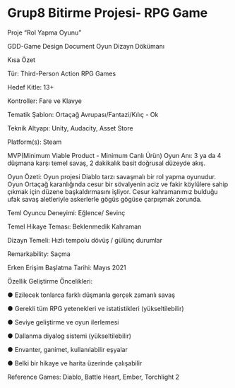 # Grup8 Bitirme Projesi- RPG Game

Proje “Rol Yapma Oyunu” 

GDD-Game Design Document Oyun Dizayn Dökümanı

Kısa Özet 

Tür: Third-Person Action RPG Games

Hedef Kitle: 13+

Kontroller: Fare ve Klavye

Tematik Şablon: Ortaçağ Avrupası/Fantazi/Kılıç - Ok

Teknik Altyapı: Unity, Audacity, Asset Store

Platform(s): Steam

MVP(Minimum Viable Product - Minimum Canlı Ürün) Oyun Anı:  3 ya da 4 düşmana karşı temel savaş, 2 dakikalık basit doğrusal düzeyde akış. 

Oyun Özeti: Oyun projesi Diablo tarzı savaşmalı bir rol yapma oyunudur. 
Oyun Ortaçağ karanlığında cesur bir sövalyenin aciz ve fakir köylülere sahip çıkmak için düzene başkaldırmasını işliyor. 
Cesur kahramanımız bulduğu ufak savaş aletleriyle askerlerle gögüs gögüse çarpışmak zorunda. 


Teml Oyuncu Deneyimi: Eğlence/ Sevinç

Temel Hikaye Teması: Beklenmedik Kahraman

Dizayn Temeli: Hızlı tempolu dövüş / gülünç durumlar

Remarkability: Saçma

Erken Erişim Başlatma Tarihi: Mayıs 2021

Özellik Geliştirme Öncelikleri:

●	Ezilecek tonlarca farklı düşmanla gerçek zamanlı savaş

●	Gerekli tüm RPG yetenekleri ve istatistikleri (yükseltilebilir)

●	Seviye geliştirme ve oyun ilerlemesi

●	Dallanma diyalog sistemi (yükseltilebilir)

●	Envanter, ganimet, kullanılabilir eşyalar

●	Belki bir hikaye ve harita üzerinde çalışabilir

Reference Games: Diablo, Battle Heart, Ember, Torchlight 2
